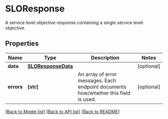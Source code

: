 # SLOResponse

A service level objective response containing a single service level objective.

## Properties
Name | Type | Description | Notes
------------ | ------------- | ------------- | -------------
**data** | [**SLOResponseData**](SLOResponseData.md) |  | [optional] 
**errors** | **[str]** | An array of error messages. Each endpoint documents how/whether this field is used. | [optional] 

[[Back to Model list]](README.md#documentation-for-models) [[Back to API list]](README.md#documentation-for-api-endpoints) [[Back to README]](README.md)


